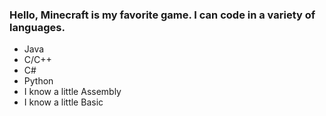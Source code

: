 ### Hello, Minecraft is my favorite game. I can code in a variety of languages.
 - Java
 - C/C++
 - C#
 - Python
 - I know a little Assembly
 - I know a little Basic

<!--
**EnderTravis9/EnderTravis9** is a ✨ _special_ ✨ repository because its `README.md` (this file) appears on your GitHub profile.

Here are some ideas to get you started:

- 🔭 I’m currently working on ...
- 🌱 I’m currently learning ...
- 👯 I’m looking to collaborate on ...
- 🤔 I’m looking for help with ...
- 💬 Ask me about ...
- 📫 How to reach me: ...
- 😄 Pronouns: ...
- ⚡ Fun fact: ...
-->
